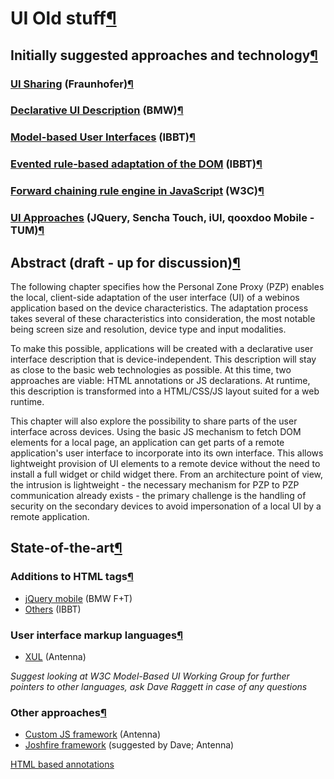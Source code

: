 UI Old stuff[¶](#UI-Old-stuff)
==============================

Initially suggested approaches and technology[¶](#Initially-suggested-approaches-and-technology)
------------------------------------------------------------------------------------------------

### [UI Sharing](.html) (Fraunhofer)[¶](#UI-Sharing-Fraunhofer)

### [Declarative UI Description](.html) (BMW)[¶](#Declarative-UI-Description-BMW)

### [Model-based User Interfaces](.html) (IBBT)[¶](#Model-based-User-Interfaces-IBBT)

### [Evented rule-based adaptation of the DOM](.html) (IBBT)[¶](#Evented-rule-based-adaptation-of-the-DOM-IBBT)

### [Forward chaining rule engine in JavaScript](.html) (W3C)[¶](#Forward-chaining-rule-engine-in-JavaScript-W3C)

### [UI Approaches](.html) (JQuery, Sencha Touch, iUI, qooxdoo Mobile - TUM)[¶](#UI-Approaches-JQuery-Sencha-Touch-iUI-qooxdoo-Mobile-TUM)

Abstract (draft - up for discussion)[¶](#Abstract-draft-up-for-discussion)
--------------------------------------------------------------------------

The following chapter specifies how the Personal Zone Proxy (PZP)
enables the local, client-side adaptation of the user interface (UI) of
a webinos application based on the device characteristics. The
adaptation process takes several of these characteristics into
consideration, the most notable being screen size and resolution, device
type and input modalities.

To make this possible, applications will be created with a declarative
user interface description that is device-independent. This description
will stay as close to the basic web technologies as possible. At this
time, two approaches are viable: HTML annotations or JS declarations. At
runtime, this description is transformed into a HTML/CSS/JS layout
suited for a web runtime.

This chapter will also explore the possibility to share parts of the
user interface across devices. Using the basic JS mechanism to fetch DOM
elements for a local page, an application can get parts of a remote
application's user interface to incorporate into its own interface. This
allows lightweight provision of UI elements to a remote device without
the need to install a full widget or child widget there. From an
architecture point of view, the intrusion is lightweight - the necessary
mechanism for PZP to PZP communication already exists - the primary
challenge is the handling of security on the secondary devices to avoid
impersonation of a local UI by a remote application.

State-of-the-art[¶](#State-of-the-art)
--------------------------------------

### Additions to HTML tags[¶](#Additions-to-HTML-tags)

-   [jQuery mobile](jQuery%20mobile.html) (BMW F+T)
-   [Others](Others.html) (IBBT)

### User interface markup languages[¶](#User-interface-markup-languages)

-   [XUL](XUL.html) (Antenna)

*Suggest looking at W3C Model-Based UI Working Group for further
pointers to other languages, ask Dave Raggett in case of any questions*

### Other approaches[¶](#Other-approaches)

-   [Custom JS framework](Custom%20JS%20framework.html) (Antenna)
-   [Joshfire framework](Joshfire%20framework.html) (suggested by Dave;
    Antenna)

[HTML based annotations](.html)

